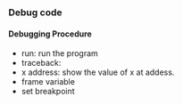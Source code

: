 ### Debug code

#### Debugging Procedure

* run: run the program
* traceback:
* x address: show the value of x at addess.
* frame variable
* set breakpoint